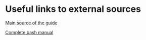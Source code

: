 # Useful links to external sources

[Main source of the guide](https://linuxconfig.org/bash-scripting-tutorial-for-beginners) <br>

[Complete bash manual](https://devhints.io/bash)
